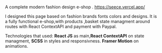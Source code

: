 A complete modern fashion design e-shop .
https://seece.vercel.app/ 

I designed this page based on fashion brands fonts colors and designs.
It is a fully functional e-shop,with products ,basket state managment around routes with React ContextAPI and payment with Paypal.

Technologies that used: 
**React JS** as main,**React ContextAPI** on state managment,
**SCSS** in styles and responsivness.
**Framer Motion** on animations. 
